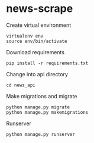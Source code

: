 # news-scrape


Create virtual environment
```
virtualenv env
source env/bin/activate
```

Download requirements 
```
pip install -r requirements.txt
```

Change into api directory
```
cd news_api
```

Make migrations and migrate
```
python manage.py migrate
python manage.py makemigrations
```
Runserver
```
python manage.py runserver
```



